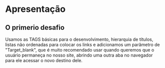 # Apresentação

<h2> O primerio desafio </h2>

<p>
  Usamos as TAGS básicas para o desenvolvimento, hierarquia de títulos, listas não ordenadas para colocar os links e adicionamos um parâmetro de "Target_blank", que 
  é muito recomendado usar quando queremos que o usuário permaneça no nosso site, abrindo uma outra aba no navegador para ele acessar o novo destino dele.
</p>
